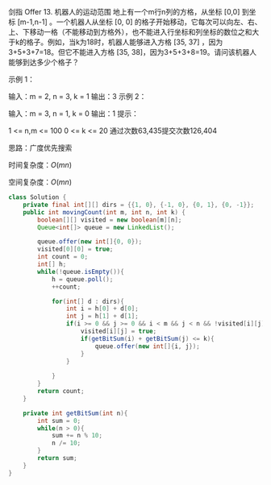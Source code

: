 剑指 Offer 13. 机器人的运动范围
地上有一个m行n列的方格，从坐标 [0,0] 到坐标 [m-1,n-1] 。一个机器人从坐标 [0, 0] 的格子开始移动，它每次可以向左、右、上、下移动一格（不能移动到方格外），也不能进入行坐标和列坐标的数位之和大于k的格子。例如，当k为18时，机器人能够进入方格 [35, 37] ，因为3+5+3+7=18。但它不能进入方格 [35, 38]，因为3+5+3+8=19。请问该机器人能够到达多少个格子？

 

示例 1：

输入：m = 2, n = 3, k = 1
输出：3
示例 2：

输入：m = 3, n = 1, k = 0
输出：1
提示：

1 <= n,m <= 100
0 <= k <= 20
通过次数63,435提交次数126,404


思路：广度优先搜索

时间复杂度：$O(mn)$

空间复杂度：$O(mn)$

```java
class Solution {
    private final int[][] dirs = {{1, 0}, {-1, 0}, {0, 1}, {0, -1}};
    public int movingCount(int m, int n, int k) {
        boolean[][] visited = new boolean[m][n];
        Queue<int[]> queue = new LinkedList();

        queue.offer(new int[]{0, 0});
        visited[0][0] = true;
        int count = 0;
        int[] h;
        while(!queue.isEmpty()){
            h = queue.poll();
            ++count;

            for(int[] d : dirs){
                int i = h[0] + d[0];
                int j = h[1] + d[1];
                if(i >= 0 && j >= 0 && i < m && j < n && !visited[i][j]){
                    visited[i][j] = true;
                    if(getBitSum(i) + getBitSum(j) <= k){
                        queue.offer(new int[]{i, j});
                    }
                }
                
            }
        }
        return count;
    }

    private int getBitSum(int n){
        int sum = 0;
        while(n > 0){
            sum += n % 10;
            n /= 10;
        }
        return sum;
    }
}
```
